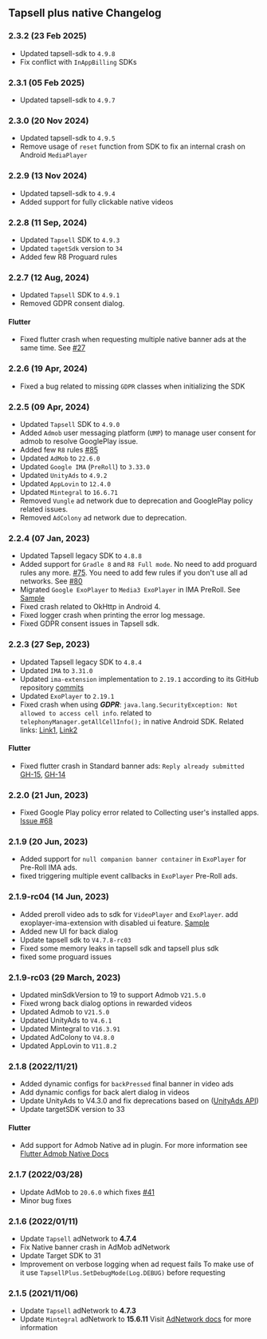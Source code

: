 ## Tapsell plus native Changelog

### 2.3.2 (23 Feb 2025)

- Updated tapsell-sdk to `4.9.8`
- Fix conflict with `InAppBilling` SDKs

### 2.3.1 (05 Feb 2025)

- Updated tapsell-sdk to `4.9.7`

### 2.3.0 (20 Nov 2024)

- Updated tapsell-sdk to `4.9.5`
- Remove usage of `reset` function from SDK to fix an internal crash on Android `MediaPlayer`

### 2.2.9 (13 Nov 2024)

- Updated tapsell-sdk to `4.9.4`
- Added support for fully clickable native videos

### 2.2.8 (11 Sep, 2024)

- Updated `Tapsell` SDK to `4.9.3`
- Updated `tagetSdk` version  to `34`
- Added few R8 Proguard rules

### 2.2.7 (12 Aug, 2024)

- Updated `Tapsell` SDK to `4.9.1`
- Removed GDPR consent dialog.

#### Flutter

- Fixed flutter crash when requesting multiple native banner ads at the same time. See [#27](https://github.com/tapsellorg/TapsellPlusSDK-FlutterPlugin/issues/27)

### 2.2.6 (19 Apr, 2024)

- Fixed a bug related to missing `GDPR` classes when initializing the SDK

### 2.2.5 (09 Apr, 2024)

- Updated `Tapsell` SDK to `4.9.0`
- Added `Admob` user messaging platform (`UMP`) to manage user consent for admob to resolve GooglePlay issue.
- Added few `R8` rules [#85](https://github.com/tapsellorg/TapsellPlusSDK-AndroidSample/issues/85)
- Updated `AdMob` to `22.6.0`
- Updated `Google IMA` (`PreRoll`) to `3.33.0`
- Updated `UnityAds` to `4.9.2`
- Updated `AppLovin` to `12.4.0`
- Updated `Mintegral` to `16.6.71`
- Removed `Vungle` ad network due to deprecation and GooglePlay policy related issues.
- Removed `AdColony` ad network due to deprecation.

### 2.2.4 (07 Jan, 2023)

- Updated Tapsell legacy SDK to `4.8.8`
- Added support for `Gradle 8` and `R8 Full mode`. No need to add proguard rules any
  more. [#75](https://github.com/tapsellorg/TapsellPlusSDK-AndroidSample/issues/75). You need to add few rules if you
  don't use all ad networks.
  See [#80](https://github.com/tapsellorg/TapsellPlusSDK-AndroidSample/issues/80)
- Migrated `Google ExoPlayer` to `Media3 ExoPlayer` in IMA PreRoll.
  See [Sample](https://github.com/tapsellorg/TapsellPlusSDK-AndroidSample/blob/master/app/src/main/java/ir/tapsell/plussample/android/ExoPlayerVastActivity.java)
- Fixed crash related to OkHttp in Android 4.
- Fixed logger crash when printing the error log message.
- Fixed GDPR consent issues in Tapsell sdk.

### 2.2.3 (27 Sep, 2023)

- Updated Tapsell legacy SDK to `4.8.4`
- Updated `IMA` to `3.31.0`
- Updated `ima-extension` implementation to `2.19.1` according to its GitHub
  repository [commits](https://github.com/google/ExoPlayer/commit/b8e1a0b4755efd42a0d45fb0e90a6b3304e9544b)
- Updated `ExoPlayer` to `2.19.1`
- Fixed crash when using **_GDPR_**: `java.lang.SecurityException: Not allowed to access cell info`. related
  to `telephonyManager.getAllCellInfo();` in native Android SDK. Related
  links: [Link1](https://stackoverflow.com/a/63246124/8291919), [Link2](https://developer.android.com/reference/android/telephony/TelephonyManager#getAllCellInfo())

#### Flutter

- Fixed flutter crash in Standard banner
  ads: `Reply already submitted` [GH-15](https://github.com/tapsellorg/TapsellPlusSDK-FlutterPlugin/issues/15), [GH-14](https://github.com/tapsellorg/TapsellPlusSDK-FlutterPlugin/issues/14)

### 2.2.0 (21 Jun, 2023)

- Fixed Google Play policy error related to Collecting user's installed
  apps. [Issue #68](https://github.com/tapsellorg/TapsellPlusSDK-AndroidSample/issues/68)

### 2.1.9 (20 Jun, 2023)

- Added support for `null companion banner container` in `ExoPlayer` for Pre-Roll IMA ads.
- fixed triggering multiple event callbacks in `ExoPlayer` Pre-Roll ads.

### 2.1.9-rc04 (14 Jun, 2023)

- Added preroll video ads to sdk for `VideoPlayer` and `ExoPlayer`. add exoplayer-ima-extension with disabled ui
  feature. [Sample](https://github.com/tapsellorg/TapsellPlusSDK-AndroidSample/blob/master/app/src/main/java/ir/tapsell/plussample/android/ExoPlayerVastActivity.java)
- Added new UI for back dialog
- Update tapsell sdk to `V4.7.8-rc03`
- Fixed some memory leaks in tapsell sdk and tapsell plus sdk
- fixed some proguard issues

### 2.1.9-rc03 (29 March, 2023)

- Updated minSdkVersion to 19 to support Admob `V21.5.0`
- Fixed wrong back dialog options in rewarded videos
- Updated Admob to `V21.5.0`
- Updated UnityAds to `V4.6.1`
- Updated Mintegral to `V16.3.91`
- Updated AdColony to `V4.8.0`
- Updated AppLovin to `V11.8.2`

### 2.1.8 (2022/11/21)

- Added dynamic configs for `backPressed` final banner in video ads
- Add dynamic configs for back alert dialog in videos
- Update UnityAds to V4.3.0 and fix deprecations based on ([UnityAds API](https://docs.unity.com/ads/UnityAPI.html))
- Update targetSDK version to 33

#### Flutter

- Add support for Admob Native ad in plugin. For more information
  see [Flutter Admob Native Docs](https://docs.tapsell.ir/plus-sdk/flutter/native/)

### 2.1.7 (2022/03/28)

- Update AdMob to `20.6.0` which fixes [#41](https://github.com/tapsellorg/TapsellPlusSDK-AndroidSample/issues/41)
- Minor bug fixes

### 2.1.6 (2022/01/11)

- Update `Tapsell` adNetwork to **4.7.4**
- Fix Native banner crash in AdMob adNetwork
- Update Target SDK to 31
- Improvement on verbose logging when ad request fails
  To make use of it use `TapsellPlus.SetDebugMode(Log.DEBUG)` before requesting

### 2.1.5 (2021/11/06)

- Update `Tapsell` adNetwork to **4.7.3**
- Update `Mintegral` adNetwork to **15.6.11**
  Visit [AdNetwork docs](/plus-sdk/android/add-adnetworks/index.html) for more information
